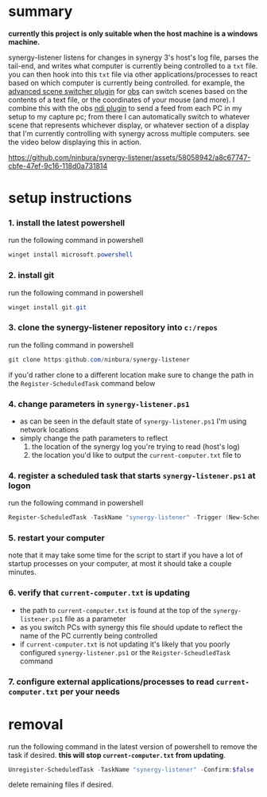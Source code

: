 # summary
**currently this project is only suitable when the host machine is a windows machine.** 

synergy-listener listens for changes in synergy 3's host's log file, parses the tail-end, and writes what computer is currently being controlled to a `txt` file. you can then hook into this `txt` file via other applications/processes to react based on which computer is currently being controlled. for example, the [advanced scene switcher plugin](https://github.com/WarmUpTill/SceneSwitcher) for [obs](https://obsproject.com/) can switch scenes based on the contents of a text file, or the coordinates of your mouse (and more). I combine this with the obs [ndi plugin](https://github.com/obs-ndi/obs-ndi) to send a feed from each PC in my setup to my capture pc; from there I can automatically switch to whatever scene that represents whichever display, or whatever section of a display that I'm currently controlling with synergy across multiple computers. see the video below displaying this in action.

https://github.com/ninbura/synergy-listener/assets/58058942/a8c67747-cbfe-47ef-9c16-118d0a731814

# setup instructions

### 1. install the latest powershell
run the following command in powershell
```powershell
winget install microsoft.powershell
```

### 2. install git
run the following command in powershell
```powershell
winget install git.git
```

### 3. clone the synergy-listener repository into `c:/repos`
run the folling command in powershell
```powershell
git clone https:github.com/ninbura/synergy-listener
```
if you'd rather clone to a different location make sure to change the path in the `Register-ScheduledTask` command below

### 4. change parameters in `synergy-listener.ps1`

- as can be seen in the default state of `synergy-listener.ps1` I'm using network locations
- simply change the path parameters to reflect
  1.  the location of the synergy log you're trying to read (host's log)
  2.  the location you'd like to output the `current-computer.txt` file to

### 4. register a scheduled task that starts `synergy-listener.ps1` at logon
run the following command in powershell
```powershell
Register-ScheduledTask -TaskName "synergy-listener" -Trigger (New-ScheduledTaskTrigger -AtLogon) -Action (New-ScheduledTaskAction -Execute "pwsh" -Argument "-WindowStyle Hidden -Command `"& c:/repos/synergy-listener/synergy-listener.ps1`"") -RunLevel Highest -Force;
```

### 5. restart your computer
note that it may take some time for the script to start if you have a lot of startup processes on your computer, at most it should take a couple minutes.

### 6. verify that `current-computer.txt` is updating

- the path to `current-computer.txt` is found at the top of the `synergy-listener.ps1` file as a parameter
- as you switch PCs with synergy this file should update to reflect the name of the PC currently being controlled
- if `current-computer.txt` is not updating it's likely that you poorly configured `synergy-listener.ps1` or the `Reigster-ScheudledTask` command

### 7. configure external applications/processes to read `current-computer.txt` per your needs

# removal

run the following command in the latest version of powershell to remove the task if desired. **this will stop `current-computer.txt` from updating**.

```powershell
Unregister-ScheduledTask -TaskName "synergy-listener" -Confirm:$false
```

delete remaining files if desired.
